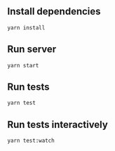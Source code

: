 ## Install dependencies

`yarn install`

## Run server

`yarn start`

## Run tests

`yarn test`

## Run tests interactively

`yarn test:watch`
